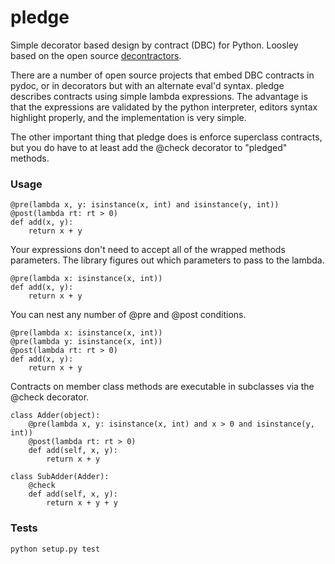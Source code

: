pledge
============

Simple decorator based design by contract (DBC) for Python. Loosley based
on the open source [decontractors](https://github.com/thp/python-decontractors).

There are a number of open source projects that embed DBC contracts in pydoc,
or in decorators but with an alternate eval'd syntax. pledge describes contracts
using simple lambda expressions. The advantage is that the expressions are
validated by the python interpreter, editors syntax highlight properly, and
the implementation is very simple.

The other important thing that pledge does is enforce superclass contracts,
but you do have to at least add the @check decorator to "pledged" methods.

### Usage

    @pre(lambda x, y: isinstance(x, int) and isinstance(y, int))
    @post(lambda rt: rt > 0)
    def add(x, y):
        return x + y

Your expressions don't need to accept all of the wrapped methods parameters.
The library figures out which parameters to pass to the lambda.

    @pre(lambda x: isinstance(x, int))
    def add(x, y):
        return x + y

You can nest any number of @pre and @post conditions.

    @pre(lambda x: isinstance(x, int))
    @pre(lambda y: isinstance(x, int))
    @post(lambda rt: rt > 0)
    def add(x, y):
        return x + y

Contracts on member class methods are executable in subclasses via the
@check decorator.

    class Adder(object):
        @pre(lambda x, y: isinstance(x, int) and x > 0 and isinstance(y, int))
        @post(lambda rt: rt > 0)
        def add(self, x, y):
            return x + y

    class SubAdder(Adder):
        @check
        def add(self, x, y):
            return x + y + y

### Tests

    python setup.py test
